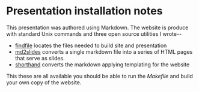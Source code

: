 
# Presentation installation notes

This presentation was authored using Markdown. The website is produce with standard Unix commands and three open source utilities I wrote--

+ [findfile](https://github.com/rsdoiel/findfile) locates the files needed to build site and presentation
+ [md2slides](https://github.com/caltechlibrary/md2slides) converts a single markdown file into a series of HTML pages that serve as slides.
+ [shorthand](https://github.com/rsdoiel/shorthand) converts the markdown applying templating for the website

This these are all available you should be able to run the *Makefile* and
build your own copy of the website.

